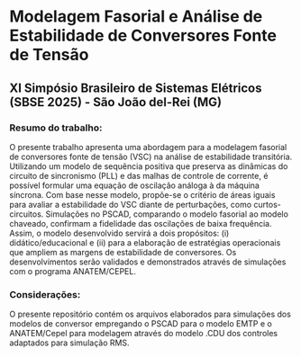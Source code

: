 # Modelagem Fasorial e Análise de Estabilidade de Conversores Fonte de Tensão
## XI Simpósio Brasileiro de Sistemas Elétricos (SBSE 2025) - São João del-Rei (MG)

### Resumo do trabalho:
O presente trabalho apresenta uma abordagem para a modelagem fasorial de conversores fonte de tensão (VSC) na análise de estabilidade transitória. Utilizando um modelo de sequência positiva que preserva as dinâmicas do circuito de sincronismo (PLL) e das malhas de controle de corrente, é possível formular uma equação de oscilação análoga à da máquina síncrona. Com base nesse modelo, propõe-se o critério de áreas iguais para avaliar a estabilidade do VSC diante de perturbações, como curtos-circuitos. Simulações no PSCAD, comparando o modelo fasorial ao modelo chaveado, confirmam a fidelidade das oscilações de baixa frequência. Assim, o modelo desenvolvido servirá a dois propósitos: (i) didático/educacional  e (ii) para a elaboração de estratégias operacionais que ampliem as margens de estabilidade de conversores. Os desenvolvimentos serão validados e demonstrados através de simulações com o programa ANATEM/CEPEL.

### Considerações:

O presente repositório contém os arquivos elaborados para simulações dos modelos de conversor empregando o PSCAD para o modelo EMTP e o ANATEM/Cepel para modelagem através do modelo .CDU dos controles adaptados para simulação RMS.
